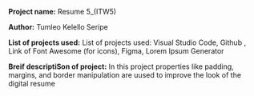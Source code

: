 **Project name:** Resume 5_(ITW5)

**Author:** Tumleo Kelello Seripe

**List of projects used:** List of projects used: Visual Studio Code, Github , Link of Font Awesome (for icons), Figma, Lorem Ipsum Generator

**Breif descriptiSon of project:** In this project properties like padding, margins, and border manipulation are uused to improve the look of the digital resume
